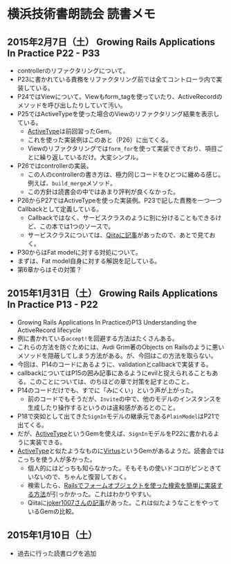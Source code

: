 # 横浜技術書朗読会 読書メモ
## 2015年2月7日（土） Growing Rails Applications In Practice P22 - P33
- controllerのリファクタリングについて。
- P23に書かれている責務をリファクタリング前では全てコントローラ内で実装している。
- P24ではViewについて。Viewもform_tagを使っていたり、ActiveRecordのメソッドを呼び出したりしていて汚い。
- P25ではActiveTypeを使った場合のViewのリファクタリング結果を表示している。
  - [ActiveType](https://github.com/makandra/active_type)は前回習ったGem。
  - これを使った実装例はこのあと（P26）に出てくる。
  - Viewのリファクタリングでは`form_for`を使って実装できており、項目ごとに繰り返しているだけ。大変シンプル。
- P26ではcontrollerの実装。
  - この人のcontrollerの書き方は、極力同じコードをひとつに纏める感じ。例えば、`build_merge`メソッド。
  - この方針は読書会の中ではあまり評判が良くなかった。
- P26からP27ではActiveTypeを使った実装例。P23で記した責務を一つ一つCallbackとして定義している。
  - Callbackではなく、サービスクラスのように別に分けることもできるけど、この本では1つのソースで。
  - サービスクラスについては、[Qiitaに記事](http://qiita.com/okuramasafumi/items/9d892845c3b135a5593e)があったので、あとで見ておく。
- P30からはFat modelに対する対処について。
- まずは、Fat model自身に対する解説を記している。
- 第6章からはその対策？

## 2015年1月31日（土） Growing Rails Applications In Practice P13 - P22

- Growing Rails Applications In PracticeのP13 Understanding the ActiveRecord lifecycle
- 例に書かれている`accept!`を回避する方法はたくさんある。
- これらの方法を防ぐためには、Avdi Grim著のObjects on Railsのように悪いメソッドを隠蔽してしまう方法がある。が、今回はこの方法を取らない。
- 今回は、P14のコードにあるように、validationとcallbackで実装する。
- callbackについてはP15の囲み記事にあるようにevilと捉えられることもある。このことについては、のちほどの章で対策を記すとのこと。
- P14のコードだけでも、すでに「みにくい」という声が上がった。
  - 前のコードでもそうだが、`Invite`の中で、他のモデルのインスタンスを生成したり操作するというのは違和感があるとのこと。
- P18で突如として出てきた`SignIn`モデルの継承元である`PlainModel`はP21で出てくる。
- だが、[ActiveType](https://github.com/makandra/active_type)というGemを使えば、`SignIn`モデルをP22に書かれるように実装できる。
- [ActiveType](https://github.com/makandra/active_type)と似たようなものに[Virtus](https://github.com/solnic/virtus)というGemがあるようだ。読書会ではこっちを使う人が多かった。
  - 個人的にはどっちも知らなかった。そもそもの使いドコロがピンときていないので、ちゃんと復習しておく。
  - 検索したら、[Railsでフォームオブジェクトを使った検索を簡単に実装する方法](http://techracho.bpsinc.jp/morimorihoge/2013_07_26/12552)が引っかかった。これはわかりやすい。
  - Qiitaに[joker1007さんの記事](http://qiita.com/joker1007/items/90bb12070d9db6f1dc1e)があった。これは似たようなことをやっているGemの比較。

## 2015年1月10日（土）

- 過去に行った読書ログを追加

